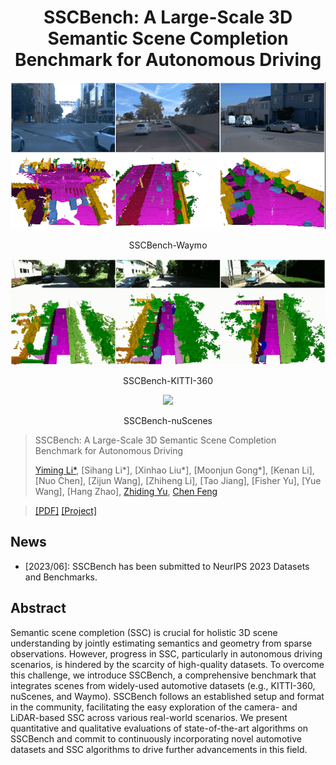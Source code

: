 <div align="center">  
  
# SSCBench: A Large-Scale 3D Semantic Scene Completion Benchmark for Autonomous Driving
</div>

<div align="center">  
  
![](./teaser/Waymo_4M.gif "")
  
SSCBench-Waymo
</div>

<div align="center">  
  
![](./teaser/kitti360_3M.gif "")
  
SSCBench-KITTI-360
</div>

<div align="center"> 
  
![](./teaser/nuScenes_5M.gif "")

SSCBench-nuScenes
</div>


> SSCBench: A Large-Scale 3D Semantic Scene Completion Benchmark for Autonomous Driving
> 
> [Yiming Li*](https://scholar.google.com/citations?hl=en&user=i_aajNoAAAAJ&view_op=list_works&sortby=pubdate), [Sihang Li*], [Xinhao Liu*], [Moonjun Gong*], [Kenan Li], [Nuo Chen], [Zijun Wang], [Zhiheng Li], [Tao Jiang], [Fisher Yu], [Yue Wang], [Hang Zhao], [Zhiding Yu](https://scholar.google.com/citations?user=1VI_oYUAAAAJ&hl=en), [Chen Feng](https://scholar.google.com/citations?user=YeG8ZM0AAAAJ&hl=en)

>  [[PDF]](https://github.com/ai4ce/SSCBench/) [[Project]](https://github.com/ai4ce/SSCBench/) 

## News
- [2023/06]: SSCBench has been submitted to NeurIPS 2023 Datasets and Benchmarks.

## Abstract
Semantic scene completion (SSC) is crucial for holistic 3D scene understanding by jointly estimating semantics and geometry from sparse observations. However, progress in SSC, particularly in autonomous driving scenarios, is hindered by the scarcity of  high-quality datasets. To overcome this challenge, we introduce SSCBench, a comprehensive benchmark that integrates scenes from widely-used automotive datasets (e.g., KITTI-360, nuScenes, and Waymo). SSCBench follows an established setup and format in the community, facilitating the easy exploration of the camera- and LiDAR-based SSC across various real-world scenarios. We present quantitative and qualitative evaluations of state-of-the-art algorithms on SSCBench and commit to continuously incorporating novel automotive datasets and SSC algorithms to drive further advancements in this field.
